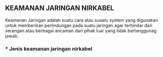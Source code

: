 ##  KEAMANAN JARINGAN NIRKABEL
Keamanan Jaringan adalah suatu cara atau susatu system yang digunakan untuk memberikan perlindungan pada suatu jaringan agar terhindar dari serangan atau berbagai ancaman dari pihak luar yang tidak bertanggunag jawab.

### * Jenis keamanan jaringan nirkabel








